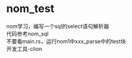 # nom_test
nom学习，编写一个sql的select语句解析器 <br />
代码参考nom_sql<br />
不要看main.rs，运行nom1中xxx_parse中的test块<br />
开发工具-clion
